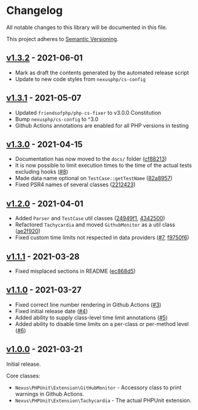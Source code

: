 # Changelog

All notable changes to this library will be documented in this file.

This project adheres to [Semantic Versioning](https://semver.org/spec/v2.0.0.html).

## [v1.3.2](https://github.com/NexusPHP/tachycardia/compare/v1.3.1...v1.3.2) - 2021-06-01

- Mark as draft the contents generated by the automated release script
- Update to new code styles from `nexusphp/cs-config`

## [v1.3.1](https://github.com/NexusPHP/tachycardia/compare/v1.3.0...v1.3.1) - 2021-05-07

- Updated `friendsofphp/php-cs-fixer` to v3.0.0 Constitution
- Bump `nexusphp/cs-config` to ^3.0
- Github Actions annotations are enabled for all PHP versions in testing

## [v1.3.0](https://github.com/NexusPHP/tachycardia/compare/v1.2.0...v1.3.0) - 2021-04-15

- Documentation has now moved to the `docs/` folder ([cf88213](https://github.com/NexusPHP/tachycardia/commit/cf88213630b0f825e6d6e24764284d72699169f0))
- It is now possible to limit execution times to the time of the actual tests excluding hooks ([\#8](https://github.com/NexusPHP/tachycardia/issues/8))
- Made data name optional on `TestCase::getTestName` ([82a8957](https://github.com/NexusPHP/tachycardia/commit/82a8957068f0aa7d3250c6b6f7ce13d10a73af03))
- Fixed PSR4 names of several classes ([2212423](https://github.com/NexusPHP/tachycardia/commit/221242342e1644fecd6a596ba57f77097fe52c22))

## [v1.2.0](https://github.com/NexusPHP/tachycardia/commpare/v1.1.1...v1.2.0) - 2021-04-01

- Added `Parser` and `TestCase` util classes ([24949f1](https://github.com/NexusPHP/tachycardia/commit/24949f1b9e916f9fe2a49dd10ac41a1c4b2f9d83), [4342500](https://github.com/NexusPHP/tachycardia/commit/43425004816f6799e8620649a2a62917c6f562f1))
- Refactored `Tachycardia` and moved `GithubMonitor` as a util class ([ae2f920](https://github.com/NexusPHP/tachycardia/commit/ae2f92055c3b0070c55bf262d09d57ff3780f997))
- Fixed custom time limits not respected in data providers ([\#7](https://github.com/NexusPHP/tachycardia/issues/7), [f9750f6](https://github.com/NexusPHP/tachycardia/commit/f9750f6fac13213649a72f90e58f2e28d9b1ac6d))

## [v1.1.1](https://github.com/NexusPHP/tachycardia/compare/v1.1.0...v1.1.1) - 2021-03-28

- Fixed misplaced sections in README ([ec868d5](https://github.com/NexusPHP/tachycardia/commit/ec868d5d22e6dbc7a117cf1672acadbd3a524e94))

## [v1.1.0](https://github.com/NexusPHP/tachycardia/compare/v1.0.0...v1.1.0) - 2021-03-27

- Fixed correct line number rendering in Github Actions ([\#3](https://github.com/NexusPHP/tachycardia/pull/3))
- Fixed initial release date ([\#4](https://github.com/NexusPHP/tachycardia/pull/4))
- Added ability to supply class-level time limit annotations ([\#5](https://github.com/NexusPHP/tachycardia/pull/5))
- Added ability to disable time limits on a per-class or per-method level ([\#6](https://github.com/NexusPHP/tachycardia/pull/6))

## [v1.0.0](https://github.com/NexusPHP/tachycardia/releases/tag/v1.0.0) - 2021-03-21

Initial release.

Core classes:
- `Nexus\PHPUnit\Extension\GitHubMonitor` - Accessory class to print warnings in Github Actions.
- `Nexus\PHPUnit\Extension\Tachycardia` - The actual PHPUnit extension.
